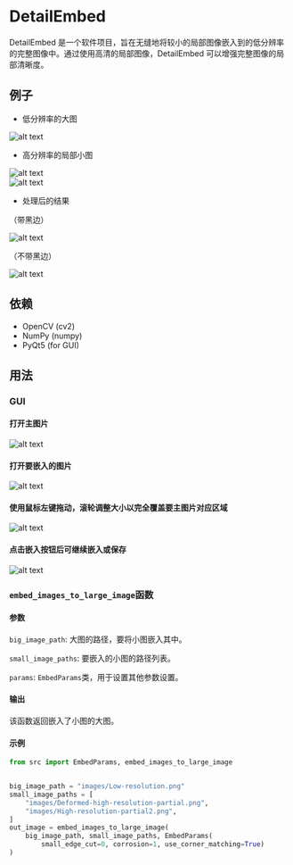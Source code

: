 # DetailEmbed
DetailEmbed 是一个软件项目，旨在无缝地将较小的局部图像嵌入到的低分辨率的完整图像中。通过使用高清的局部图像，DetailEmbed 可以增强完整图像的局部清晰度。

## 例子
- 低分辨率的大图
  
![alt text](images/Low-resolution.png)

- 高分辨率的局部小图
  
![alt text](images/Deformed-high-resolution-partial.png)   
![alt text](images/High-resolution-partial2.png)

- 处理后的结果
  
（带黑边）

![alt text](images/out-keep-edge.png) 

（不带黑边）

![alt text](images/out.png)

## 依赖
- OpenCV (cv2)
- NumPy (numpy)
- PyQt5 (for GUI)

## 用法
### GUI
#### 打开主图片
  
![alt text](images/1.png)

#### 打开要嵌入的图片
  
![alt text](images/2.png)

#### 使用鼠标左键拖动，滚轮调整大小以完全覆盖要主图片对应区域

![alt text](images/3.png)

#### 点击嵌入按钮后可继续嵌入或保存 
 
![alt text](images/4.png)

### `embed_images_to_large_image`函数
#### 参数

`big_image_path`: 大图的路径，要将小图嵌入其中。

`small_image_paths`: 要嵌入的小图的路径列表。

`params`: `EmbedParams`类，用于设置其他参数设置。
#### 输出
该函数返回嵌入了小图的大图。
#### 示例
```python
from src import EmbedParams, embed_images_to_large_image


big_image_path = "images/Low-resolution.png"
small_image_paths = [
    "images/Deformed-high-resolution-partial.png",
    "images/High-resolution-partial2.png",
]
out_image = embed_images_to_large_image(
    big_image_path, small_image_paths, EmbedParams(
        small_edge_cut=0, corrosion=1, use_corner_matching=True)
)


```
